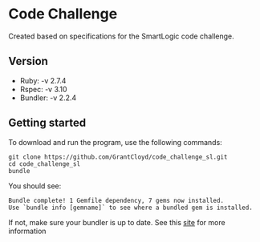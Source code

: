 # Code Challenge

Created based on specifications for the SmartLogic code challenge. 

## Version

- Ruby:  -v 2.7.4
- Rspec: -v 3.10
- Bundler: -v 2.2.4

## Getting started
To download and run the program, use the following commands:

```
git clone https://github.com/GrantCloyd/code_challenge_sl.git
cd code_challenge_sl
bundle
```

You should see:

```
Bundle complete! 1 Gemfile dependency, 7 gems now installed.
Use `bundle info [gemname]` to see where a bundled gem is installed.
```

If not, make sure your bundler is up to date. See this [site](https://bundler.io/) for more information 
